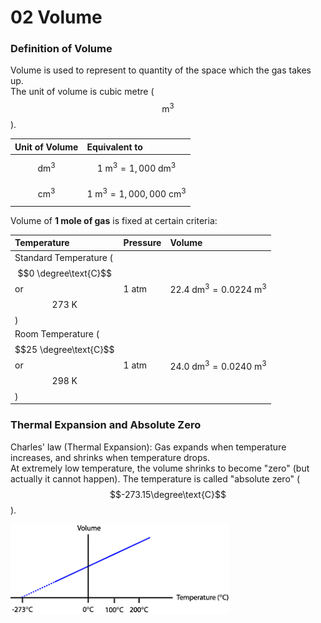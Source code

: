 # 02 Volume

### Definition of Volume

Volume is used to represent to quantity of the space which the gas takes up.  
The unit of volume is cubic metre \($$\text{m}^3$$\).

| Unit of Volume | Equivalent to |
| :--- | :--- |
| $$\text{dm}^3$$  | $$1\text{ m}^3=1,000\text{ dm}^3$$  |
| $$\text{cm}^3$$  | $$1\text{ m}^3 = 1,000,000\text{ cm}^3$$  |

Volume of **1 mole of gas** is fixed at certain criteria:

| Temperature | Pressure | Volume |
| :--- | :--- | :--- |
| Standard Temperature \($$0 \degree\text{C}$$ or $$273\text{ K}$$ \) | 1 atm | $$22.4\text{ dm}^3=0.0224\text{ m}^3$$  |
| Room Temperature \($$25 \degree\text{C}$$ or $$298\text{ K}$$ \) | 1 atm | $$24.0\text{ dm}^3=0.0240\text{ m}^3$$  |

### Thermal Expansion and Absolute Zero

Charles' law \(Thermal Expansion\): Gas expands when temperature increases, and shrinks when temperature drops.  
At extremely low temperature, the volume shrinks to become "zero" \(but actually it cannot happen\). The temperature is called "absolute zero" \($$-273.15\degree\text{C}$$\).

![Absolute zero obtained from Volume-Temperature graph.](../../../.gitbook/assets/image%20%2811%29.png)

